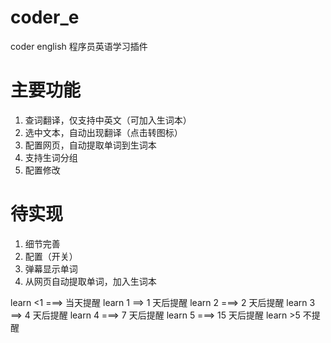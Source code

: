 # coder_e

coder english 程序员英语学习插件

# 主要功能

1. 查词翻译，仅支持中英文（可加入生词本）
2. 选中文本，自动出现翻译（点击转图标）
3. 配置网页，自动提取单词到生词本
4. 支持生词分组
5. 配置修改

# 待实现

1. 细节完善
2. 配置（开关）
3. 弹幕显示单词
4. 从网页自动提取单词，加入生词本

learn <1 ===> 当天提醒
learn 1 ==> 1 天后提醒
learn 2 ===> 2 天后提醒
learn 3 ==> 4 天后提醒
learn 4 ===> 7 天后提醒
learn 5 ===> 15 天后提醒
learn >5 不提醒

